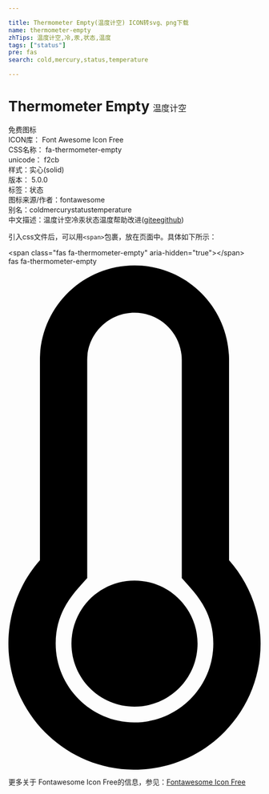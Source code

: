 ```yaml
---

title: Thermometer Empty(温度计空) ICON转svg、png下载
name: thermometer-empty
zhTips: 温度计空,冷,汞,状态,温度
tags: ["status"]
pre: fas
search: cold,mercury,status,temperature

---
```


# Thermometer Empty  <small style="font-size: 60%;font-weight: 100">温度计空</small>


<div class="detail-page">
<p>
<span><span class="badge-success badge">免费图标</span> </span>
<br/>
<span>
ICON库：
<span class="badge-secondary badge">Font Awesome Icon Free</span> 
</span>
<br/>
<span>
CSS名称：
<span class="badge-secondary badge">fa-thermometer-empty</span> 
</span>
<br/>
<span>
unicode：
<span class="badge-secondary badge">f2cb</span> 
<copy-btn content='f2cb' btn-title=""></copy-btn>
<copy-btn :content='String.fromCodePoint(parseInt("f2cb", 16))' btn-title="复制U"></copy-btn>
</span><br/><span>样式：<span class="badge-light badge">实心(solid)</span></span>
<br/>
<span>
版本：
<span class="badge-secondary badge">5.0.0</span> 
</span><br/><span>标签：<span class="badge-light badge"><router-link to="/tags/status.html">状态</router-link></span></span>
<br/>
<span>图标来源/作者：<span class="badge-light badge">fontawesome</span></span> 
<br/>
<span>别名：<span class="badge-light badge">cold</span><span class="badge-light badge">mercury</span><span class="badge-light badge">status</span><span class="badge-light badge">temperature</span></span><br/><span class="zh-detail">中文描述：<span class="badge-primary badge">温度计空</span><span class="badge-primary badge">冷</span><span class="badge-primary badge">汞</span><span class="badge-primary badge">状态</span><span class="badge-primary badge">温度</span><span class="help-link"><span>帮助改进</span>(<a href="https://gitee.com/liuwave/icon-helper/edit/master/json/fontawesome/solid/thermometer-empty.json" target="_blank" rel="noopener noreferrer">gitee</a><a href="https://github.com/liuwave/icon-helper/edit/master/json/fontawesome/solid/thermometer-empty.json" target="_blank" rel="noopener noreferrer">github</a></span>)</span><br/>
</p>
</div>
<div class="alert alert-dark">
  <i class="fas fa-thermometer-empty fa-xs"></i>
  <i class="fas fa-thermometer-empty fa-sm"></i>
  <i class="fas fa-thermometer-empty fa-lg"></i>
  <i class="fas fa-thermometer-empty fa-2x"></i>
  <i class="fas fa-thermometer-empty fa-3x"></i>
  <i class="fas fa-thermometer-empty fa-5x"></i>
  <i class="fas fa-thermometer-empty fa-7x"></i>
</div>
<div>
  <p>引入css文件后，可以用<code>&lt;span&gt;</code>包裹，放在页面中。具体如下所示：    
  </p>
  <div class="alert alert-primary" style="font-size: 14px">
    &lt;span class="fas fa-thermometer-empty" aria-hidden="true"&gt;&lt;/span&gt;
    <copy-btn content='<span class="fas fa-thermometer-empty" aria-hidden="true"></span>'></copy-btn>
  </div>
  <div class="alert alert-secondary">
    <i class="fas fa-thermometer-empty"
    style="font-size: 24px"
    aria-hidden="true"></i> fas fa-thermometer-empty
    <copy-btn content="fas fa-thermometer-empty" btn-title="复制图标名称"></copy-btn>
  </div>
</div>
<div id="svg" class="svg-wrap">
<svg xmlns="http://www.w3.org/2000/svg" viewBox="0 0 256 512"><path d="M192 384c0 35.346-28.654 64-64 64s-64-28.654-64-64c0-35.346 28.654-64 64-64s64 28.654 64 64zm32-84.653c19.912 22.563 32 52.194 32 84.653 0 70.696-57.303 128-128 128-.299 0-.609-.001-.909-.003C56.789 511.509-.357 453.636.002 383.333.166 351.135 12.225 321.755 32 299.347V96c0-53.019 42.981-96 96-96s96 42.981 96 96v203.347zM208 384c0-34.339-19.37-52.19-32-66.502V96c0-26.467-21.533-48-48-48S80 69.533 80 96v221.498c-12.732 14.428-31.825 32.1-31.999 66.08-.224 43.876 35.563 80.116 79.423 80.42L128 464c44.112 0 80-35.888 80-80z"/></svg>
</div>
<detail full-name='fa-thermometer-empty'></detail>
    
<div><p>更多关于  Fontawesome Icon Free的信息，参见：<a target="_blank" href="https://iconhelper.cn/fontawesome.html">Fontawesome Icon Free</a>
</p></div>
